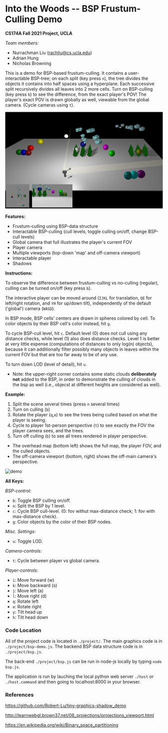 # Into the Woods -- BSP Frustum-Culling Demo


**CS174A Fall 2021 Project, UCLA**

*Team members:*

- Nurrachman Liu (rachliu@cs.ucla.edu)
- Adrian Hung
- Nicholas Browning

This is a demo for BSP-based frustum-culling. It contains a user-interactable BSP-tree; on each split (key press `n`), the tree divides the objects it contains into half spaces using a hyperplane. Each successive split recursively divides all leaves into 2 more cells. Turn on BSP-culling (key press `b`) to see the difference, from the exact player's POV! The player's exact POV is drawn globally as well, viewable from the global camera. (Cycle cameras using `t`).

![main](./docs/main.png)

**Features:**

- Frustum-culling using BSP-data structure
- Interactable BSP-culling (cull levels, toggle culling on/off, change BSP-cull levels)
- Global camera that full illustrates the player's current FOV
- Player camera
- Multiple viewports (top-down 'map' and off-camera viewport)
- Interactable player
- Shadows


**Instructions:**

To observe the difference between frustum-culling vs no-culling (regular), culling can be turned on/off (key press `b`).

The interactive player can be moved around (`IJKL` for translation, `QE` for left/right rotation, and `YH` for up/down tilt), independently of the default ('global') camera (`WASD`).

In BSP mode, BSP cells' centers are drawn in spheres colored by cell. To color objects by their BSP cell's color instead, hit `g`.

To cycle BSP-cull level, hit `c`. Default level (0) does not cull using any distance checks, while level (1) also does distance checks. Level 1 is better at very little expense (computations of distances to only log(n) objects), because it can additionally filter possibly many objects in leaves within the current FOV but that are too far away to be of any use.

To turn down LOD (level of detail), hit `u`.

- Note: the upper-right corner contains some static clouds **deliberately not** added to the BSP, in order to demonstrate the culling of clouds in the bsp as well (i.e., objecst at different heights are considered as well).


**Example:**
1. Split the scene several times (press `n` several times)
2. Turn on culling (`b`)
3. Rotate the player (`q`,`e`) to see the trees being culled based on what the player is seeing.
4. Cycle to player 1st-person perspective (`t`) to see exactly the FOV the player camera sees, and the trees.
5. Turn off culling (`b`) to see all trees rendered in player perspective.

- The overhead map (bottom left) shows the full map, the player FOV, and the culled objects.
- The off-camera viewport (bottom, right) shows the off-main camera's perspective.

![demo](./docs/demo.gif)


**All Keys:**

*BSP-control:*
- `b`:  Toggle BSP culling on/off.
- `n`:  Split the BSP by 1 level.
- `c`:  Cycle BSP cull-level. (0: fov withut max-distance check; 1: fov with max-distance check).
- `g`:  Color objects by the color of their BSP nodes.

*Misc. Settings:*
- `u`:  Toggle LOD.

*Camera-controls:*
- `t`:  Cycle between player vs global camera.

*Player-controls:*
- `i`: Move forward (w)
- `k`: Move backward (s)
- `j`: Move left (a)
- `l`: Move right (d)
- `q`: Rotate left
- `e`: Rotate right
- `y`: Tilt head up
- `h`: Tilt head down


### Code Location

All of the project code is located in `./project/`. The main graphics code is in `./project/bsp-demo.js`. The backend BSP data structure code is in `./project/bsp.js`.

The back-end `./project/bsp.js` can be run in node-js locally by typing `node bsp.js`.

The application is run by lauching the local python web server `./host` or `./host.command` and then going to localhost:8000 in your browser.


### References

https://github.com/Robert-Lu/tiny-graphics-shadow_demo

http://learnwebgl.brown37.net/08_projections/projections_viewport.html

https://en.wikipedia.org/wiki/Binary_space_partitioning


